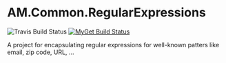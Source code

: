  # AM.Common.RegularExpressions
 ![Travis Build Status](https://travis-ci.org/mkArtak/AM.Common.RegularExpressions.png)  [![MyGet Build Status](https://www.myget.org/BuildSource/Badge/mkartak?identifier=bc1be5cb-1f21-49d3-a009-7bb04cb25239)](https://www.myget.org/)
 
A project for encapsulating regular expressions for well-known patters like email, zip code, URL, ...
